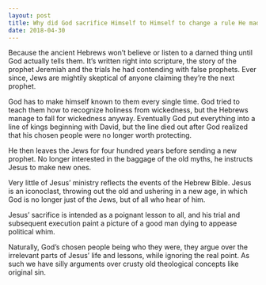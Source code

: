 ```yaml
---
layout: post
title: Why did God sacrifice Himself to Himself to change a rule He made Himself?
date: 2018-04-30
---
```


<p>Because the ancient Hebrews won’t believe or listen to a darned thing until God actually tells them. It’s written right into scripture, the story of the prophet Jeremiah and the trials he had contending with false prophets. Ever since, Jews are mightily skeptical of anyone claiming they’re the next prophet.</p><p>God has to make himself known to them every single time. God tried to teach them how to recognize holiness from wickedness, but the Hebrews manage to fall for wickedness anyway. Eventually God put everything into a line of kings beginning with David, but the line died out after God realized that his chosen people were no longer worth protecting.</p><p>He then leaves the Jews for four hundred years before sending a new prophet. No longer interested in the baggage of the old myths, he instructs Jesus to make new ones.</p><p>Very little of Jesus’ ministry reflects the events of the Hebrew Bible. Jesus is an iconoclast, throwing out the old and ushering in a new age, in which God is no longer just of the Jews, but of all who hear of him.</p><p>Jesus’ sacrifice is intended as a poignant lesson to all, and his trial and subsequent execution paint a picture of a good man dying to appease political whim.</p><p>Naturally, God’s chosen people being who they were, they argue over the irrelevant parts of Jesus’ life and lessons, while ignoring the real point. As such we have silly arguments over crusty old theological concepts like original sin.</p>
